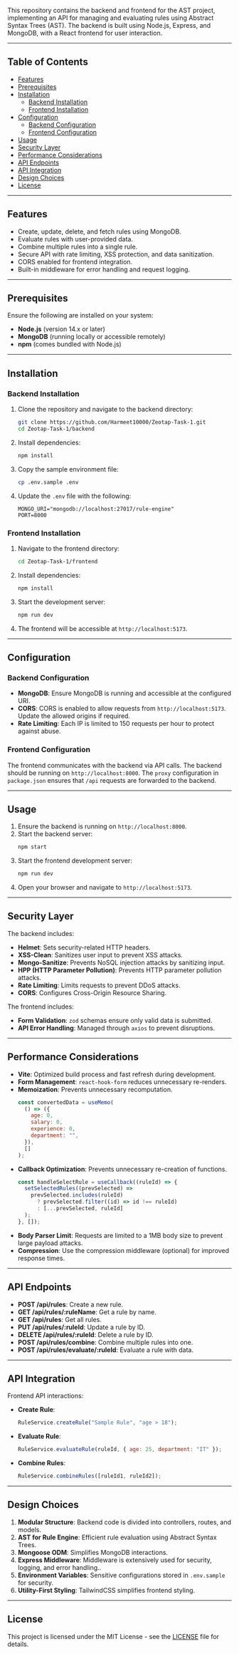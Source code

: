 This repository contains the backend and frontend for the AST project, implementing an API for managing 
and evaluating rules using Abstract Syntax Trees (AST). The backend is built using Node.js, Express, and MongoDB, with a React frontend for user interaction.

---

## Table of Contents
- [Features](#features)
- [Prerequisites](#prerequisites)
- [Installation](#installation)
  - [Backend Installation](#backend-installation)
  - [Frontend Installation](#frontend-installation)
- [Configuration](#configuration)
  - [Backend Configuration](#backend-configuration)
  - [Frontend Configuration](#frontend-configuration)
- [Usage](#usage)
- [Security Layer](#security-layer)
- [Performance Considerations](#performance-considerations)
- [API Endpoints](#api-endpoints)
- [API Integration](#api-integration)
- [Design Choices](#design-choices)
- [License](#license)

---

## Features
- Create, update, delete, and fetch rules using MongoDB.
- Evaluate rules with user-provided data.
- Combine multiple rules into a single rule.
- Secure API with rate limiting, XSS protection, and data sanitization.
- CORS enabled for frontend integration.
- Built-in middleware for error handling and request logging.

---

## Prerequisites
Ensure the following are installed on your system:
- **Node.js** (version 14.x or later)
- **MongoDB** (running locally or accessible remotely)
- **npm** (comes bundled with Node.js)

---

## Installation

### Backend Installation
1. Clone the repository and navigate to the backend directory:
   ```bash
   git clone https://github.com/Harmeet10000/Zeotap-Task-1.git
   cd Zeotap-Task-1/backend
   ```

2. Install dependencies:
   ```bash
   npm install
   ```

3. Copy the sample environment file:
   ```bash
   cp .env.sample .env
   ```

4. Update the `.env` file with the following:
   ```
   MONGO_URI="mongodb://localhost:27017/rule-engine"
   PORT=8000
   ```

### Frontend Installation
1. Navigate to the frontend directory:
   ```bash
   cd Zeotap-Task-1/frontend
   ```

2. Install dependencies:
   ```bash
   npm install
   ```

3. Start the development server:
   ```bash
   npm run dev
   ```

4. The frontend will be accessible at `http://localhost:5173`.

---

## Configuration

### Backend Configuration
- **MongoDB**: Ensure MongoDB is running and accessible at the configured URI.
- **CORS**: CORS is enabled to allow requests from `http://localhost:5173`. Update the allowed origins if required.
- **Rate Limiting**: Each IP is limited to 150 requests per hour to protect against abuse.

### Frontend Configuration
The frontend communicates with the backend via API calls. The backend should be running on `http://localhost:8000`. The `proxy` configuration in `package.json` ensures that `/api` requests are forwarded to the backend.

---

## Usage
1. Ensure the backend is running on `http://localhost:8000`.
2. Start the backend server:
   ```bash
   npm start
   ```
3. Start the frontend development server:
   ```bash
   npm run dev
   ```
4. Open your browser and navigate to `http://localhost:5173`.

---

## Security Layer
The backend includes:
- **Helmet**: Sets security-related HTTP headers.
- **XSS-Clean**: Sanitizes user input to prevent XSS attacks.
- **Mongo-Sanitize**: Prevents NoSQL injection attacks by sanitizing input.
- **HPP (HTTP Parameter Pollution)**: Prevents HTTP parameter pollution attacks.
- **Rate Limiting**: Limits requests to prevent DDoS attacks.
- **CORS**: Configures Cross-Origin Resource Sharing.

The frontend includes:
- **Form Validation**: `zod` schemas ensure only valid data is submitted.
- **API Error Handling**: Managed through `axios` to prevent disruptions.

---

## Performance Considerations
- **Vite**: Optimized build process and fast refresh during development.
- **Form Management**: `react-hook-form` reduces unnecessary re-renders.
- **Memoization**: Prevents unnecessary recomputation.
   ```javascript
   const convertedData = useMemo(
     () => ({
       age: 0,
       salary: 0,
       experience: 0,
       department: "",
     }),
     []
   );
   ```
- **Callback Optimization**: Prevents unnecessary re-creation of functions.
   ```javascript
   const handleSelectRule = useCallback((ruleId) => {
     setSelectedRules((prevSelected) =>
       prevSelected.includes(ruleId)
         ? prevSelected.filter((id) => id !== ruleId)
         : [...prevSelected, ruleId]
     );
   }, []);
   ```
- **Body Parser Limit**: Requests are limited to a 1MB body size to prevent large payload attacks.
- **Compression**: Use the compression middleware (optional) for improved response times.

---

## API Endpoints
- **POST /api/rules**: Create a new rule.
- **GET /api/rules/:ruleName**: Get a rule by name.
- **GET /api/rules**: Get all rules.
- **PUT /api/rules/:ruleId**: Update a rule by ID.
- **DELETE /api/rules/:ruleId**: Delete a rule by ID.
- **POST /api/rules/combine**: Combine multiple rules into one.
- **POST /api/rules/evaluate/:ruleId**: Evaluate a rule with data.

---

## API Integration
Frontend API interactions:
- **Create Rule**:
   ```javascript
   RuleService.createRule("Sample Rule", "age > 18");
   ```
- **Evaluate Rule**:
   ```javascript
   RuleService.evaluateRule(ruleId, { age: 25, department: "IT" });
   ```
- **Combine Rules**:
   ```javascript
   RuleService.combineRules([ruleId1, ruleId2]);
   ```

---

## Design Choices
1. **Modular Structure**: Backend code is divided into controllers, routes, and models.
2. **AST for Rule Engine**: Efficient rule evaluation using Abstract Syntax Trees.
3. **Mongoose ODM**: Simplifies MongoDB interactions.
4. **Express Middleware**: Middleware is extensively used for security, logging, and error handling..
5. **Environment Variables**: Sensitive configurations stored in `.env.sample` for security.
6. **Utility-First Styling**: TailwindCSS simplifies frontend styling.

---

## License
This project is licensed under the MIT License - see the [LICENSE](LICENSE) file for details.
